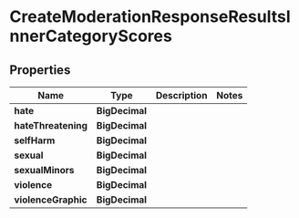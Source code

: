 

# CreateModerationResponseResultsInnerCategoryScores


## Properties

| Name | Type | Description | Notes |
|------------ | ------------- | ------------- | -------------|
|**hate** | **BigDecimal** |  |  |
|**hateThreatening** | **BigDecimal** |  |  |
|**selfHarm** | **BigDecimal** |  |  |
|**sexual** | **BigDecimal** |  |  |
|**sexualMinors** | **BigDecimal** |  |  |
|**violence** | **BigDecimal** |  |  |
|**violenceGraphic** | **BigDecimal** |  |  |



